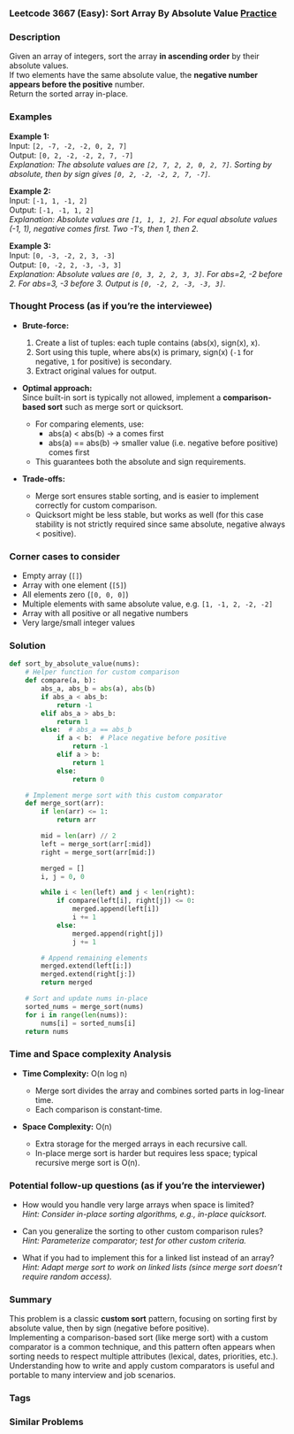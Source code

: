 ### Leetcode 3667 (Easy): Sort Array By Absolute Value [Practice](https://leetcode.com/problems/sort-array-by-absolute-value)

### Description  
Given an array of integers, sort the array **in ascending order** by their absolute values.  
If two elements have the same absolute value, the **negative number appears before the positive** number.  
Return the sorted array in-place.

### Examples  

**Example 1:**  
Input: `[2, -7, -2, -2, 0, 2, 7]`  
Output: `[0, 2, -2, -2, 2, 7, -7]`  
*Explanation: The absolute values are `[2, 7, 2, 2, 0, 2, 7]`. Sorting by absolute, then by sign gives `[0, 2, -2, -2, 2, 7, -7]`.*

**Example 2:**  
Input: `[-1, 1, -1, 2]`  
Output: `[-1, -1, 1, 2]`  
*Explanation: Absolute values are `[1, 1, 1, 2]`. For equal absolute values (-1, 1), negative comes first. Two -1's, then 1, then 2.*

**Example 3:**  
Input: `[0, -3, -2, 2, 3, -3]`  
Output: `[0, -2, 2, -3, -3, 3]`  
*Explanation: Absolute values are `[0, 3, 2, 2, 3, 3]`. For abs=2, -2 before 2. For abs=3, -3 before 3. Output is `[0, -2, 2, -3, -3, 3]`.*

### Thought Process (as if you’re the interviewee)  

- **Brute-force:**  
  1. Create a list of tuples: each tuple contains (abs(x), sign(x), x).  
  2. Sort using this tuple, where abs(x) is primary, sign(x) (`-1` for negative, `1` for positive) is secondary.  
  3. Extract original values for output.

- **Optimal approach:**  
  Since built-in sort is typically not allowed, implement a **comparison-based sort** such as merge sort or quicksort.  
  - For comparing elements, use:  
    - abs(a) < abs(b) → a comes first  
    - abs(a) == abs(b) → smaller value (i.e. negative before positive) comes first  
  - This guarantees both the absolute and sign requirements.

- **Trade-offs:**  
  - Merge sort ensures stable sorting, and is easier to implement correctly for custom comparison.  
  - Quicksort might be less stable, but works as well (for this case stability is not strictly required since same absolute, negative always < positive).

### Corner cases to consider  
- Empty array (`[]`)
- Array with one element (`[5]`)
- All elements zero (`[0, 0, 0]`)
- Multiple elements with same absolute value, e.g. `[1, -1, 2, -2, -2]`
- Array with all positive or all negative numbers
- Very large/small integer values

### Solution

```python
def sort_by_absolute_value(nums):
    # Helper function for custom comparison
    def compare(a, b):
        abs_a, abs_b = abs(a), abs(b)
        if abs_a < abs_b:
            return -1
        elif abs_a > abs_b:
            return 1
        else:  # abs_a == abs_b
            if a < b:  # Place negative before positive
                return -1
            elif a > b:
                return 1
            else:
                return 0

    # Implement merge sort with this custom comparator
    def merge_sort(arr):
        if len(arr) <= 1:
            return arr

        mid = len(arr) // 2
        left = merge_sort(arr[:mid])
        right = merge_sort(arr[mid:])

        merged = []
        i, j = 0, 0

        while i < len(left) and j < len(right):
            if compare(left[i], right[j]) <= 0:
                merged.append(left[i])
                i += 1
            else:
                merged.append(right[j])
                j += 1

        # Append remaining elements
        merged.extend(left[i:])
        merged.extend(right[j:])
        return merged

    # Sort and update nums in-place
    sorted_nums = merge_sort(nums)
    for i in range(len(nums)):
        nums[i] = sorted_nums[i]
    return nums
```

### Time and Space complexity Analysis  

- **Time Complexity:** O(n log n)  
  - Merge sort divides the array and combines sorted parts in log-linear time.  
  - Each comparison is constant-time.

- **Space Complexity:** O(n)  
  - Extra storage for the merged arrays in each recursive call.  
  - In-place merge sort is harder but requires less space; typical recursive merge sort is O(n).

### Potential follow-up questions (as if you’re the interviewer)  

- How would you handle very large arrays when space is limited?  
  *Hint: Consider in-place sorting algorithms, e.g., in-place quicksort.*

- Can you generalize the sorting to other custom comparison rules?  
  *Hint: Parameterize comparator; test for other custom criteria.*

- What if you had to implement this for a linked list instead of an array?  
  *Hint: Adapt merge sort to work on linked lists (since merge sort doesn’t require random access).*

### Summary
This problem is a classic **custom sort** pattern, focusing on sorting first by absolute value, then by sign (negative before positive).  
Implementing a comparison-based sort (like merge sort) with a custom comparator is a common technique, and this pattern often appears when sorting needs to respect multiple attributes (lexical, dates, priorities, etc.).  
Understanding how to write and apply custom comparators is useful and portable to many interview and job scenarios.

### Tags

### Similar Problems
